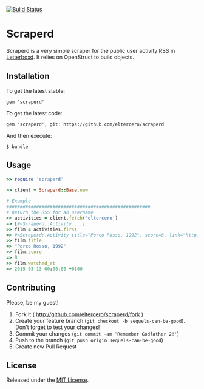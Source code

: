 [![Build Status](https://travis-ci.org/eltercero/scraperd.png)](https://travis-ci.org/eltercero/scraperd)

# Scraperd

Scraperd is a very simple scraper for the public user activity RSS in [Letterboxd](http://letterboxd.com). It relies on OpenStruct to build objects.


## Installation

To get the latest stable:

    gem 'scraperd'

To get the latest code:

    gem 'scraperd', git: https://github.com/eltercero/scraperd

And then execute:

    $ bundle

## Usage

```ruby
>> require 'scraperd'

>> client = Scraperd::Base.new

# Example
#####################################################
# Return the RSS for an username
>> activities = client.fetch('eltercero')
=> [#<Scraperd::Activity ...]
>> film = activities.first
=> #<Scraperd::Activity title="Porco Rosso, 1992", score=8, link="http://letterboxd.com/eltercero/film/porco-rosso/", film_link="http://letterboxd.com/film/porco-rosso/", watched_at=2015-03-13 00:00:00 +0100, added_at=2015-03-13 22:52:18 +0100, original_response=#<Hashie::Mash dc_creator="V\xC3\xADctor" description="<p><img src=\"http://zardoz.cf.letterboxd.com/resized/film-poster/4/5/1/3/0/45130-porco-rosso-0-150-0-222-crop.jpg\"/></p> <p>Watched on Friday March 13, 2015.</p>" guid="letterboxd-watch-7901161" link="http://letterboxd.com/eltercero/film/porco-rosso/" pubDate=2015-03-13 22:52:18 +0100 title="Porco Rosso, 1992 - \xE2\x98\x85\xE2\x98\x85\xE2\x98\x85\xE2\x98\x85">>
>> film.title
=> "Porco Rosso, 1992"
>> film.score
=> 8
>> film.watched_at
=> 2015-03-13 00:00:00 +0100
```

## Contributing

Please, be my guest!

1. Fork it ( http://github.com/eltercero/scraperd/fork )
2. Create your feature branch (`git checkout -b sequels-can-be-good`). Don't forget to test your changes!
3. Commit your changes (`git commit -am 'Remember Godfather 2!'`)
4. Push to the branch (`git push origin sequels-can-be-good`)
5. Create new Pull Request

## License

Released under the [MIT License](http://opensource.org/licenses/MIT).

